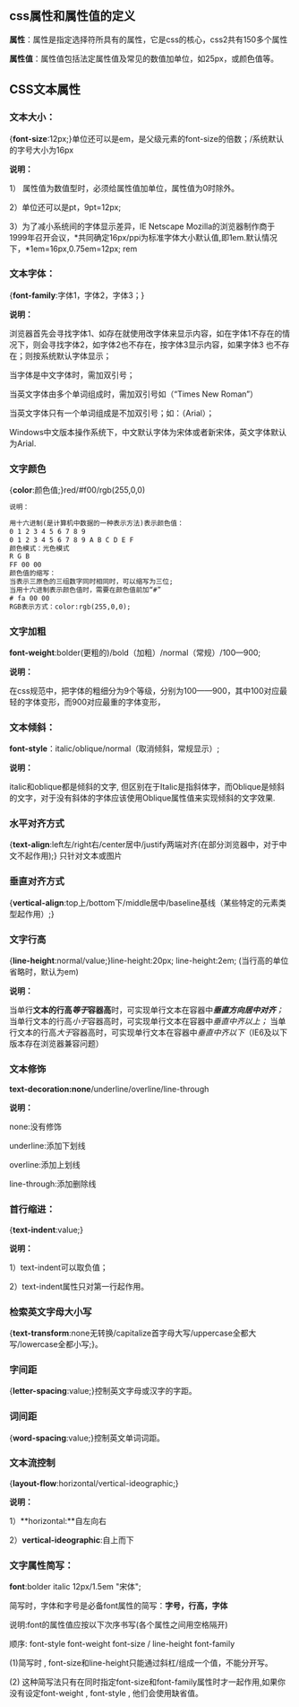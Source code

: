 ## css属性和属性值的定义

**属性**：属性是指定选择符所具有的属性，它是css的核心，css2共有150多个属性

**属性值**：属性值包括法定属性值及常见的数值加单位，如25px，或颜色值等。

## CSS文本属性

### 文本大小：

{**font-size**:12px;}单位还可以是em，是父级元素的font-size的倍数；/系统默认的字号大小为16px

**说明：**

1） 属性值为数值型时，必须给属性值加单位，属性值为0时除外。

2）单位还可以是pt，9pt=12px;

3）为了减小系统间的字体显示差异，IE Netscape Mozilla的浏览器制作商于1999年召开会议，*共同确定16px/ppi为标准字体大小默认值,即1em.默认情况下，*1em=16px,0.75em=12px; rem

### 文本字体：

{**font-family**:字体1，字体2，字体3；}

**说明：**

浏览器首先会寻找字体1、如存在就使用改字体来显示内容，如在字体1不存在的情况下，则会寻找字体2，如字体2也不存在，按字体3显示内容，如果字体3 也不存在；则按系统默认字体显示； 

当字体是中文字体时，需加双引号；

当英文字体由多个单词组成时，需加双引号如（“Times New Roman”）

当英文字体只有一个单词组成是不加双引号；如：（Arial）；

Windows中文版本操作系统下，中文默认字体为宋体或者新宋体，英文字体默认为Arial.

### 文字颜色

{**color**:颜色值;}red/#f00/rgb(255,0,0) 

```html
说明：

用十六进制(是计算机中数据的一种表示方法)表示颜色值：
0 1 2 3 4 5 6 7 8 9
0 1 2 3 4 5 6 7 8 9 A B C D E F
颜色模式：光色模式
R G B
FF 00 00
颜色值的缩写：
当表示三原色的三组数字同时相同时，可以缩写为三位;
当用十六进制表示颜色值时，需要在颜色值前加“#”
# fa 00 00
RGB表示方式：color:rgb(255,0,0);
```

### 文字加粗

**font-weight**:bolder(更粗的)/bold（加粗）/normal（常规）/100—900; 

**说明：**

在css规范中，把字体的粗细分为9个等级，分别为100——900，其中100对应最轻的字体变形，而900对应最重的字体变形，

### 文本倾斜：

**font-style**：italic/oblique/normal（取消倾斜，常规显示）; 

**说明：**

italic和oblique都是倾斜的文字, 但区别在于Italic是指斜体字，而Oblique是倾斜的文字，对于没有斜体的字体应该使用Oblique属性值来实现倾斜的文字效果.

### 水平对齐方式

{**text-align**:left左/right右/center居中/justify两端对齐(在部分浏览器中，对于中文不起作用);} 只针对文本或图片

### 垂直对齐方式

{**vertical-align**:top上/bottom下/middle居中/baseline基线（某些特定的元素类型起作用）;} 

### 文字行高

{**line-height**:normal/value;}line-height:20px; line-height:2em; (当行高的单位省略时，默认为em)

**说明：**

当单行**文本的行高*等于*容器高**时，可实现单行文本在容器中***垂直方向居中对齐**；*
当单行文本的行高*小于*容器高时，可实现单行文本在容器中*垂直中齐以上；*
当单行文本的行高*大于*容器高时，可实现单行文本在容器中*垂直中齐以下*（IE6及以下版本存在浏览器兼容问题） 

### 文本修饰

**text-decoration:none**/underline/overline/line-through

**说明：**

none:没有修饰

underline:添加下划线

overline:添加上划线

line-through:添加删除线

### 首行缩进：

{**text-indent**:value;}

**说明：**

1）text-indent可以取负值；

2）text-indent属性只对第一行起作用。

### 检索英文字母大小写

{**text-transform**:none无转换/capitalize首字母大写/uppercase全都大写/lowercase全都小写;}。 

### 字间距

{**letter-spacing**:value;}控制英文字母或汉字的字距。 

### 词间距

{**word-spacing**:value;}控制英文单词词距。 

### 文本流控制

{**layout-flow**:horizontal/vertical-ideographic;}

**说明：**

1）**horizontal:**自左向右

2）**vertical-ideographic**:自上而下

### 文字属性简写：

**font**:bolder italic 12px/1.5em "宋体";     

简写时，字体和字号是必备font属性的简写：**字号，行高，字体** 

说明:font的属性值应按以下次序书写(各个属性之间用空格隔开) 

顺序: font-style font-weight font-size / line-height font-family

(1)简写时 , font-size和line-height只能通过斜杠/组成一个值，不能分开写。

(2) 这种简写法只有在同时指定font-size和font-family属性时才一起作用,如果你没有设定font-weight , font-style , 他们会使用缺省值。